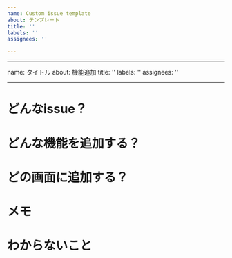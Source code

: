 ```yaml
---
name: Custom issue template
about: テンプレート
title: ''
labels: ''
assignees: ''

---
```


---
name: タイトル
about: 機能追加
title: ''
labels: ''
assignees: ''

---

# どんなissue？

# どんな機能を追加する？

# どの画面に追加する？

# メモ

# わからないこと
